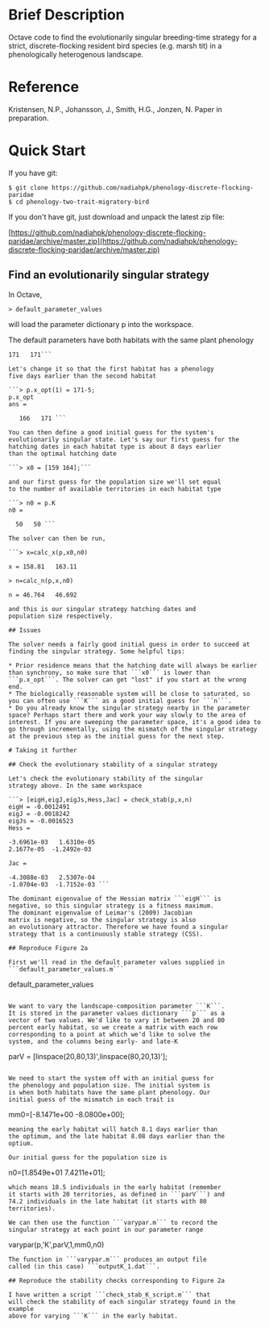 # Brief Description

Octave code to find the evolutionarily singular breeding-time strategy for a strict, discrete-flocking resident bird species (e.g. marsh tit) in a phenologically heterogenous landscape.

# Reference

Kristensen, N.P., Johansson, J., Smith, H.G., Jonzen, N. Paper in preparation.

# Quick Start

If you have git:

    $ git clone https://github.com/nadiahpk/phenology-discrete-flocking-paridae
    $ cd phenology-two-trait-migratory-bird

If you don't have git, just download and unpack the latest zip file:

[https://github.com/nadiahpk/phenology-discrete-flocking-paridae/archive/master.zip](https://github.com/nadiahpk/phenology-discrete-flocking-paridae/archive/master.zip)

## Find an evolutionarily singular strategy

In Octave,

```> default_parameter_values```

will load the parameter dictionary p into the workspace. 

The default parameters have both habitats with the same
plant phenology

```> p.x_opt
171   171```

Let's change it so that the first habitat has a phenology
five days earlier than the second habitat

```> p.x_opt(1) = 171-5;
p.x_opt
ans =

   166   171 ```

You can then define a good initial guess for the system's
evolutionarily singular state. Let's say our first guess for the
hatching dates in each habitat type is about 8 days earlier
than the optimal hatching date

```> x0 = [159 164];```

and our first guess for the population size we'll set equal
to the number of available territories in each habitat type

```> n0 = p.K
n0 =

  50   50 ```

The solver can then be run,

```> x=calc_x(p,x0,n0)

x = 158.81   163.11

> n=calc_n(p,x,n0)

n = 46.764   46.692

and this is our singular strategy hatching dates and
population size respectively.

## Issues

The solver needs a fairly good initial guess in order to succeed at finding the singular strategy. Some helpful tips:

* Prior residence means that the hatching date will always be earlier than synchrony, so make sure that ```x0``` is lower than ```p.x_opt```. The solver can get "lost" if you start at the wrong end.
* The biologically reasonable system will be close to saturated, so you can often use ```K``` as a good initial guess for ```n```.
* Do you already know the singular strategy nearby in the parameter space? Perhaps start there and work your way slowly to the area of interest. If you are sweeping the parameter space, it's a good idea to go through incrementally, using the mismatch of the singular strategy at the previous step as the initial guess for the next step.

# Taking it further

## Check the evolutionary stability of a singular strategy

Let's check the evolutionary stability of the singular
strategy above. In the same workspace

```> [eigH,eigJ,eigJs,Hess,Jac] = check_stab(p,x,n)
eigH = -0.0012491
eigJ = -0.0018242
eigJs = -0.0016523
Hess =

-3.6961e-03   1.6310e-05
2.1677e-05  -1.2492e-03

Jac =

-4.3088e-03   2.5307e-04
-1.0704e-03  -1.7152e-03 ```

The dominant eigenvalue of the Hessian matrix ```eigH``` is
negative, so this singular strategy is a fitness maximum.
The dominant eigenvalue of Leimar's (2009) Jacobian
matrix is negative, so the singular strategy is also
an evolutionary attractor. Therefore we have found a singular
strategy that is a continuously stable strategy (CSS).

## Reproduce Figure 2a

First we'll read in the default parameter values supplied in
```default_parameter_values.m```

```
default_parameter_values
```

We want to vary the landscape-composition parameter ```K```.
It is stored in the parameter values dictionary ```p``` as a
vector of two values. We'd like to vary it between 20 and 80
percent early habitat, so we create a matrix with each row
corresponding to a point at which we'd like to solve the
system, and the columns being early- and late-K
```
parV = [linspace(20,80,13)',linspace(80,20,13)'];
```

We need to start the system off with an initial guess for
the phenology and population size. The initial system is 
is when both habitats have the same plant phenology. Our
initial guess of the mismatch in each trait is
```
mm0=[-8.1471e+00     -8.0800e+00];
```
meaning the early habitat will hatch 8.1 days earlier than
the optimum, and the late habitat 8.08 days earlier than the
optium.

Our initial guess for the population size is
```
n0=[1.8549e+01      7.4211e+01];
```
which means 18.5 individuals in the early habitat (remember
it starts with 20 territories, as defined in ```parV```) and 
74.2 individuals in the late habitat (it starts with 80
territories).

We can then use the function ```varypar.m``` to record the
singular strategy at each point in our parameter range
```
varypar(p,'K',parV,1,mm0,n0)
```
The function in ```varypar.m``` produces an output file
called (in this case) ```outputK_1.dat```. 

## Reproduce the stability checks corresponding to Figure 2a

I have written a script ```check_stab_K_script.m``` that
will check the stability of each singular strategy found in the example
above for varying ```K``` in the early habitat.
